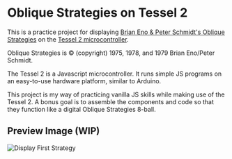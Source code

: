 # Oblique Strategies on Tessel 2

This is a practice project for displaying [Brian Eno & Peter Schmidt's Oblique Strategies](http://www.rtqe.net/ObliqueStrategies/) on the [Tessel 2 microcontroller](https://tessel.io).

Oblique Strategies is © (copyright) 1975, 1978, and 1979 Brian Eno/Peter Schmidt.

The Tessel 2 is a Javascript microcontroller. It runs simple JS programs on an easy-to-use hardware platform, similar to Arduino.

This project is my way of practicing vanilla JS skills while making use of the Tessel 2. A bonus goal is to assemble the components and code so that they function like a digital Oblique Strategies 8-ball.

## Preview Image (WIP)

![Display First Strategy](https://github.com/knaut/oblique-strategies-js/preview.jpeg)